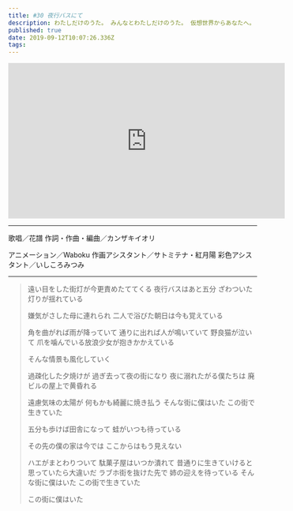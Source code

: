 ```yaml
---
title: #30 夜行バスにて
description: わたしだけのうた。 みんなとわたしだけのうた。 仮想世界からあなたへ。 物語をつむぐよ。
published: true
date: 2019-09-12T10:07:26.336Z
tags: 
---
```


<iframe width="560" height="315" src="https://www.youtube.com/embed/RDnArlYduBs" frameborder="0" allow="accelerometer; autoplay; encrypted-media; gyroscope; picture-in-picture" allowfullscreen></iframe>

***
歌唱／花譜
作詞・作曲・編曲／カンザキイオリ

アニメーション／Waboku
作画アシスタント／サトミテナ・紅月陽
彩色アシスタント／いしころみつみ
***
>遠い目をした街灯が今更責めたててくる
>夜行バスはあと五分
>ざわついた灯りが揺れている
>
>嫌気がさした母に連れられ
>二人で浴びた朝日は今も覚えている
>
>角を曲がれば雨が降っていて
>通りに出れば人が鳴いていて
>野良猫が泣いて
>爪を噛んでいる放浪少女が抱きかかえている
>
>そんな情景も風化していく
>
>過疎化した夕焼けが
>過ぎ去って夜の街になり
>夜に溺れたがる僕たちは
>廃ビルの屋上で黄昏れる
>
>遠慮気味の太陽が
>何もかも綺麗に焼き払う
>そんな街に僕はいた
>この街で生きていた
>
>五分も歩けば田舎になって
>蛙がいつも待っている
>
>その先の僕の家は今では
>ここからはもう見えない
>
>ハエがまとわりついて
>駄菓子屋はいつか潰れて
>昔通りに生きていけると
>思っていたら大違いだ
>ラブホ街を抜けた先で
>姉の迎えを待っている
>そんな街に僕はいた
>この街で生きていた
>
>この街に僕はいた
